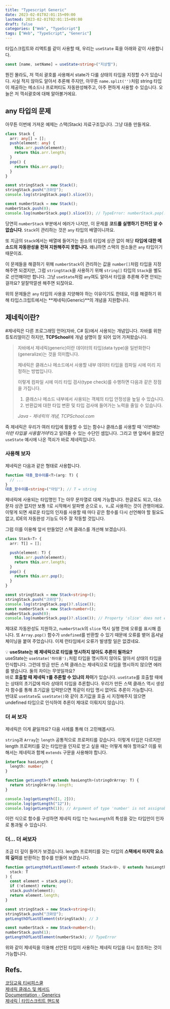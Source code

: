 ```yaml
---
title: "Typescript Generic"
date: 2023-02-01T02:01:15+09:00
lastmod: 2023-02-01T02:01:15+09:00
draft: false
categories: ["Web", "TypeScript"]
tags: ["Web", "TypeScript", "Generic"]
---
```


타입스크립트와 리액트를 같이 사용할 때, 우리는 `useState` 훅을 아래와 같이 사용합니다.

```typescript
const [name, setName] = useState<string>("지상렬");
```

뭔진 몰라도, 저 꺽쇠 괄호를 사용해서 state가 다룰 상태의 타입을 지정할 수가 있습니다. 사실 적지 않아도 알아서 추론해 주지만, 아무튼 `name.split('')`처럼 string 타입이 제공하는 메소드나 프로퍼티도 자동완성해주고, 아주 편하게 사용할 수 있습니다. 오늘은 저 꺽쇠괄호에 대해 알아볼거에요.

## any 타입의 문제

아무튼 이번에 가져온 예제는 스택(Stack) 자료구조입니다. 그냥 대충 만들게요.

```typescript
class Stack {
  arr: any[] = [];
  push(element: any) {
    this.arr.push(element);
    return this.arr.length;
  }
  pop() {
    return this.arr.pop();
  }
}
```

```typescript
const stringStack = new Stack();
stringStack.push("크와앙");
console.log(stringStack.pop().slice());

const numberStack = new Stack();
numberStack.push(0);
console.log(numberStack.pop().slice()); // TypeError: numberStack.pop(...).slice is not a function
```

당연히 `numberStack` 부분에서 에러가 나지만, 이 문제를 **코드를 실행하기 전까진 알 수 없습니다**. `Stack`이 관리하는 것은 `any` 타입의 배열이니까요.

또 지금의 `Stack`에서는 배열에 들어가는 원소의 타입에 상관 없이 해당 **타입에 대한 메소드의 자동완성을 전혀 지원해주지 못합니다.** 왜냐하면 스택의 원소들은 `any` 타입이기 때문이죠.

이 문제들을 해결하기 위해 `numberStack`이 관리하는 값을 `number[]`처럼 타입을 지정해주면 되겠지만, 그럼 `stringStack`을 사용하기 위해 `string[]` 타입의 `Stack`을 별도로 선언해야만 합니다. 그냥 `useState`처럼 `any`여도 알아서 타입을 추론해 주면 안되는 걸까요? 알잘딱깔센 해주면 되잖아요.

위의 문제들은 `any` 타입의 사용을 지양해야 하는 이유이기도 한데요, 이를 해결하기 위해 타입스크립트에서는 **제네릭(Generic)**의 개념을 지원합니다.

## 제네릭이란?

#제네릭은 다른 프로그래밍 언어(자바, C# 등)에서 사용되는 개념입니다. 자바를 위한 튜토리얼이긴 하지만, **TCPSchool**에 개념 설명이 잘 되어 있어 가져왔습니다.

> 자바에서 제네릭(generic)이란 데이터의 타입(data type)을 일반화한다(generalize)는 것을 의미합니다.
>
> 제네릭은 클래스나 메소드에서 사용할 내부 데이터 타입을 컴파일 시에 미리 지정하는 방법입니다.
>
> 이렇게 컴파일 시에 미리 타입 검사(type check)를 수행하면 다음과 같은 장점을 가집니다.
>
> 1. 클래스나 메소드 내부에서 사용되는 객체의 타입 안정성을 높일 수 있습니다.
> 2. 반환값에 대한 타입 변환 및 타입 검사에 들어가는 노력을 줄일 수 있습니다.
>
> _Java - 제네릭의 개념, TCPSchool.com_

즉 제네릭은 우리가 여러 타입에 활용할 수 있는 함수나 클래스를 사용할 때 ‘_이번에는 이런 타입을 사용할거야_’라고 알려줄 수 있는 수단인 셈입니다. 그리고 맨 앞에서 들었던 `useState` 예시에 나온 꺽쇠가 바로 제네릭입니다.

### 사용해 보자

제네릭은 다음과 같은 형태로 사용합니다.

```typescript
function 대충_함수이름<T>(arg: T) {
  // ...
}
대충_함수이름<string>("아잉"); // T = string
```

제네릭에 사용되는 타입명인 T는 아무 문자열로 대체 가능합니다. 한글로도 되고, 대소문자 상관 없지만 보통 `T`로 시작해서 알파벳 순으로 `U, V…`로 사용하는 것이 관행이에요. 이렇게 되면 새로운 타입의 인자를 사용할 때 마다 같은 함수를 다시 선언해야 할 필요도 없고, IDE의 자동완성 기능도 아주 잘 작동할 것입니다.

그럼 이를 이용해 앞서 만들었던 스택 클래스를 개선해 보겠습니다.

```typescript
class Stack<T> {
  arr: T[] = [];

  push(element: T) {
    this.arr.push(element);
    return this.arr.length;
  }
  pop() {
    return this.arr.pop();
  }
}

const stringStack = new Stack<string>();
stringStack.push("크와앙");
console.log(stringStack.pop()?.slice());
const numberStack = new Stack<number>();
numberStack.push(0);
console.log(numberStack.pop()?.slice()); // Property 'slice' does not exist on type 'number'.
```

제대로 자동완성도 지원하고, `numberStack`의 `slice` 역시 실행 전에 오류를 표시해 줍니다. 또 `Array.pop()` 함수가 `undefined`를 반환할 수 있기 때문에 오류를 뱉어 옵셔널 체이닝을 붙여 주었습니다. 이제 런타임에서 오류가 발생할 일은 없겠네요.

<aside>

💡 **useState는 왜 제네릭으로 타입을 명시하지 않아도 추론이 될까요?**  
useState는 `useState('하이룽');`처럼 타입을 명시하지 않아도 알아서 상태의 타입을 인식합니다. 그런데 방금 만든 스택 클래스는 제네릭으로 타입을 명시하지 않으면 에러를 뱉습니다. 둘의 차이는 무엇일까요?  
바로 **호출할 때 제네릭 `T`를 추론할 수 있냐의 차이**가 있습니다. `useState`를 호출할 때에는 상태의 초기값에 따라 상태의 타입을 추론합니다. 우리가 만든 스택 클래스 역시 생성자 함수를 통해 초기값을 입력받으면 똑같이 타입 명시 없어도 추론이 가능합니다.  
반대로 `useState`도 `useState()`와 같이 초기값을 호출 시 지정해주지 않으면 undefined 타입으로 인식하여 추론이 제대로 이뤄지지 않습니다.

</aside>

### 더 써 보자

제네릭은 이게 끝일까요? 다음 사례를 통해 더 고민해봅시다.

`string`과 `Array`는 `length` 공통적으로 프로퍼티를 갖습니다. 이렇게 타입은 다르지만 length 프로퍼티를 갖는 타입만을 인자로 받고 싶을 때는 어떻게 해야 할까요? 이를 위해서는 제네릭과 함께 `extends` 구문을 사용해야 합니다.

```typescript
interface hasLength {
  length: number;
}

function getLength<T extends hasLength>(stringOrArray: T) {
  return stringOrArray.length;
}

console.log(getLength([1, 2]));
console.log(getLength("12"));
console.log(getLength(1)); // Argument of type 'number' is not assignable to parameter of type 'hasLength'.
```

이런 식으로 함수를 구성하면 제네릭 타입 `T`는 `hasLength`의 특성을 갖는 타입만이 인자로 통과될 수 있습니다.

### 더… 더 써보자

조금 더 깊이 들어가 보겠습니다. length 프로퍼티를 갖는 타입의 **스택에서 마지막 요소의 길이**를 반환하는 함수를 만들어 보겠습니다.

```typescript
function getLengthOfLastElement<T extends Stack<U>, U extends hasLength>(
  stack: T
) {
  const element = stack.pop();
  if (!element) return;
  stack.push(element);
  return element.length;
}

const stringStack = new Stack<string>();
stringStack.push("크와앙");
getLengthOfLastElement(stringStack); // 3

const numberStack = new Stack<number>();
numberStack.push(1);
getLengthOfLastElement(numberStack); // TypeError
```

위와 같이 제네릭을 이용해 선언된 타입이 사용하는 제네릭 타입을 다시 참조하는 것이 가능합니다.

## Refs.

[코딩교육 티씨피스쿨](http://www.tcpschool.com/java/java_generic_concept)  
[제네릭 클래스 및 메서드](https://learn.microsoft.com/ko-kr/dotnet/csharp/fundamentals/types/generics)  
[Documentation - Generics](https://www.typescriptlang.org/ko/docs/handbook/2/generics.html)  
[제네릭 | 타입스크립트 핸드북](https://joshua1988.github.io/ts/guide/generics.html)
